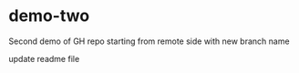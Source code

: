 # demo-two
Second demo of GH repo starting from remote side with new branch name

update readme file
